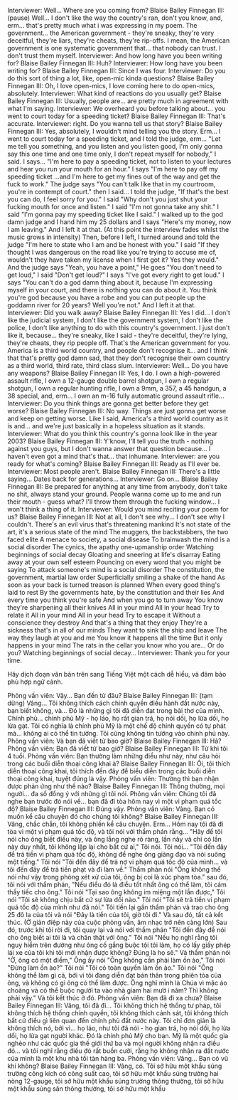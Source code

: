 Interviewer: Well... Where are you coming from?
Blaise Bailey Finnegan III: (pause) Well... I don't like the way the country's ran, don't you know, and, erm... that's pretty much what i was expressing in my poem. The government... the American government - they're sneaky, they're very deceitful, they're liars, they're cheats, they're rip-offs. I mean, the American government is one systematic government that... that nobody can trust. I don't trust them myself.
Interviewer: And how long have you been writing for?
Blaise Bailey Finnegan III: Huh?
Interviewer: How long have you been writing for?
Blaise Bailey Finnegan III: Since I was four.
Interviewer: Do you do this sort of thing a lot, like, open-mic kinda questions?
Blaise Bailey Finnegan III: Oh, I love open-mics, I love coming here to do open-mics, absolutely.
Interviewer: What kind of reactions do you usually get?
Blaise Bailey Finnegan III: Usually, people are... are pretty much in agreement with what I'm saying.
Interviewer: We overheard you before talking about... you went to court today for a speeding ticket?
Blaise Bailey Finnegan III: That's accurate.
Interviewer: right. Do you wanna tell us that story?
Blaise Bailey Finnegan III: Yes, absolutely, I wouldn't mind telling you the story. Erm... I went to court today for a speeding ticket, and I told the judge, erm... "Let me tell you something, and you listen and you listen good, I'm only gonna say this one time and one time only, I don't repeat myself for nobody," I said. I says... "I'm here to pay a speeding ticket, not to listen to your lectures and hear you run your mouth for an hour." I says "I'm here to pay off my speeding ticket ...and I'm here to get my fines out of the way and get the fuck to work." The judge says "You can't talk like that in my courtroom, you're in contempt of court." then I said... I told the judge, "If that's the best you can do, I feel sorry for you." I said "Why don't you just shut your fucking mouth for once and listen." I said "I'm not gonna take any shit." I said "I'm gonna pay my speeding ticket like I said." I walked up to the god damn judge and I hand him my 25 dollars and I says "Here's my money, now I am leaving."
And I left it at that.
(At this point the interview fades whilst the music grows in intensity)
Then, before I left, I turned around and told the judge "I'm here to state who I am and be honest with you." I said "If they thought I was dangerous on the road like you're trying to accuse me of, wouldn't they have taken my license when I first got it? Yes they would." And the judge says "Yeah, you have a point," He goes "You don't need to get loud," I said "Don't get loud?" I says "I've got every right to get loud." I says "You can't do a god damn thing about it, because I'm expressing myself in your court, and there is nothing you can do about it. You think you're god because you have a robe and you can put people up the goddamn river for 20 years? Well you're not."
And I left it at that.
Interviewer: Did you walk away?
Blaise Bailey Finnegan III: Yes I did... I don't like the judicial system, I don't like the government system, I don't like the police, I don't like anything to do with this country's government. I just don't like it, because... they're sneaky, like I said - they're deceitful, they're lying, they're cheats, they rip people off. That's the American government for you. America is a third world country, and people don't recognise it... and I think that that's pretty god damn sad, that they don't recognise their own country as a third world, third rate, third class slum.
Interviewer: Well... Do you have any weapons?
Blaise Bailey Finnegan III: Yes, I do. I own a high-powered assault rifle, I own a 12-gauge double barrel shotgun, I own a regular shotgun, I own a regular hunting rifle, I own a 9mm, a 357, a 45 handgun, a 38 special, and, erm... I own an m-16 fully automatic ground assault rifle...
Interviewer: Do you think things are gonna get better before they get worse?
Blaise Bailey Finnegan III: No way. Things are just gonna get worse and keep on getting worse. Like I said, America's a third world country as it is and... and we're just basically in a hopeless situation as it stands.
Interviewer: What do you think this country's gonna look like in the year 2003?
Blaise Bailey Finnegan III: Y'know, I'll tell you the truth - nothing against you guys, but I don't wanna answer that question because... I haven't even got a mind that's that... that inhumane.
Interviewer: are you ready for what's coming?
Blaise Bailey Finnegan III: Ready as I'll ever be.
Interviewer: Most people aren't.
Blaise Bailey Finnegan III: There's a little saying... Dates back for generations...
Interviewer: Go on...
Blaise Bailey Finnegan III: Be prepared for anything at any time from anybody, don't take no shit, always stand your ground. People wanna come up to me and run their mouth - guess what? I'll throw them through the fucking window... I won't think a thing of it.
Interviewer: Would you mind reciting your poem for us?
Blaise Bailey Finnegan III: Not at all, I don't see why... I don't see why I couldn't.
There's an evil virus that's threatening mankind
It's not state of the art, it's a serious state of the mind
The muggers, the backstabbers, the two faced elite
A menace to society, a social disease
To brainwash the mind is a social disorder
The cynics, the apathy one-upmanship order
Watching beginnings of social decay
Gloating and sneering at life's disarray
Eating away at your own self esteem
Pouncing on every word that you might be saying
To attack someone's mind is a social disorder
The constitution, the government, martial law order
Superficially smiling a shake of the hand
As soon as your back is turned treason is planned
When every good thing's laid to rest
By the governments hate, by the constitution and their lies
And every time you think you're safe
And when you go to turn away
You know they're sharpening all their knives
All in your mind
All in your head
Try to relate it
All in your mind
All in your head
Try to escape it
Without a conscience they destroy
And that's a thing that they enjoy
They're a sickness that's in all of our minds
They want to sink the ship and leave
The way they laugh at you and me
You know it happens all the time
But it only happens in your mind
The rats in the cellar you know who you are...
Or do you?
Watching beginnings of social decay...
Interviewer: Thank you for your time.

Hãy dịch đoạn văn bản trên sang Tiếng Việt một cách dễ hiểu, và đảm bảo phù hợp ngữ cảnh.



Phỏng vấn viên: Vậy... Bạn đến từ đâu?
Blaise Bailey Finnegan III: (tạm dừng) Vâng... Tôi không thích cách chính quyền điều hành đất nước này, bạn biết không, và... Đó là những gì tôi đã diễn đạt trong bài thơ của mình. Chính phủ... chính phủ Mỹ - họ láo, họ rất gian trá, họ nói dối, họ lừa dối, họ lừa gạt. Tôi có nghĩa là chính phủ Mỹ là một chế độ chính quyền có tự phát mà... không ai có thể tin tưởng. Tôi cũng không tin tưởng vào chính phủ này.
Phỏng vấn viên: Và bạn đã viết từ bao giờ?
Blaise Bailey Finnegan III: Hả?
Phỏng vấn viên: Bạn đã viết từ bao giờ?
Blaise Bailey Finnegan III: Từ khi tôi 4 tuổi.
Phỏng vấn viên: Bạn thường làm những điều như này, như câu hỏi trong các buổi diễn thoại công khai à?
Blaise Bailey Finnegan III: Ôi, tôi thích diễn thoại công khai, tôi thích đến đây để biểu diễn trong các buổi diễn thoại công khai, tuyệt đúng là vậy.
Phỏng vấn viên: Thường thì bạn nhận được phản ứng như thế nào?
Blaise Bailey Finnegan III: Thông thường, mọi người... đa số đồng ý với những gì tôi nói.
Phỏng vấn viên: Chúng tôi đã nghe bạn trước đó nói về... bạn đã đi tòa hôm nay vì một vi phạm quá tốc độ?
Blaise Bailey Finnegan III: Đúng vậy.
Phỏng vấn viên: Vâng. Bạn có muốn kể câu chuyện đó cho chúng tôi không?
Blaise Bailey Finnegan III: Vâng, chắc chắn, tôi không phiền kể câu chuyện. Erm... Hôm nay tôi đã đi tòa vì một vi phạm quá tốc độ, và tôi nói với thẩm phán rằng... "Hãy để tôi nói cho ông biết điều này, và ông lắng nghe rõ ràng, lần này và chỉ có lần này duy nhất, tôi không lặp lại cho bất cứ ai," Tôi nói. Tôi nói... "Tôi đến đây để trả tiền vi phạm quá tốc độ, không để nghe ông giảng đạo và nói suông một tiếng." Tôi nói "Tôi đến đây để trả nợ vi phạm quá tốc độ của mình... và tôi đến đây để trả tiền phạt và đi làm về." Thẩm phán nói "Ông không thể nói như vậy trong phòng xét xử của tôi, ông bị coi là xúc phạm tòa." sau đó, tôi nói với thẩm phán, "Nếu điều đó là điều tốt nhất ông có thể làm, tôi cảm thấy tiếc cho ông." Tôi nói "Tại sao ông không im miệng một lần được," Tôi nói "Tôi sẽ không chịu bất cứ sự lừa dối nào." Tôi nói "Tôi sẽ trả tiền vi phạm quá tốc độ của mình như đã nói." Tôi tiến lại gần thẩm phán và trao cho ông 25 đô la của tôi và nói "Đây là tiền của tôi, giờ tôi đi."
Và sau đó, tất cả kết thúc.
(Ở giản điệp này của cuộc phỏng vấn, âm nhạc trở nên càng lớn)
Sau đó, trước khi tôi rời đi, tôi quay lại và nói với thẩm phán "Tôi đến đây để nói cho ông biết ai tôi là và chân thật với ông." Tôi nói "Nếu họ nghĩ rằng tôi nguy hiểm trên đường như ông cố gắng buộc tội tôi làm, họ có lấy giấy phép lái xe của tôi khi tôi mới nhận được không? Đúng là họ sẽ." Và thẩm phán nói "Ờ, ông có một điểm," Ông ấy nói "Ông không cần phải làm ồn ào," Tôi nói "Đừng làm ồn ào?" Tôi nói "Tôi có toàn quyền làm ồn ào." Tôi nói "Ông không thể làm gì cả, bởi vì tôi đang diễn đạt bản thân trong phiên tòa của ông, và không có gì ông có thể làm được. Ông nghĩ mình là Chúa vì mặc áo choàng và có thể buộc người ta vào nhà giam hai mườ i năm? Thì không phải vậy."
Và tôi kết thúc ở đó.
Phỏng vấn viên: Bạn đã đi xa chưa?
Blaise Bailey Finnegan III: Vâng, tôi đã đi... Tôi không thích hệ thống tư pháp, tôi không thích hệ thống chính quyền, tôi không thích cảnh sát, tôi không thích bất cứ điều gì liên quan đến chính phủ đất nước này. Tôi chỉ đơn giản là không thích nó, bởi vì... họ láo, như tôi đã nói - họ gian trá, họ nói dối, họ lừa dối, họ lừa gạt người khác. Đó là chính phủ Mỹ cho bạn. Mỹ là một quốc gia nghèo như các quốc gia thế giới thứ ba và mọi người không nhận ra điều đó... và tôi nghĩ rằng điều đó rất buồn cười, rằng họ không nhận ra đất nước của mình là một khu nhà tồi tàn hàng ba.
Phỏng vấn viên: Vâng... Bạn có vũ khí không?
Blaise Bailey Finnegan III: Vâng, có. Tôi sở hữu một khẩu súng trường công kích có công suất cao, tôi sở hữu một khẩu súng trường hai nòng 12-gauge, tôi sở hữu một khẩu súng trường thông thường, tôi sở hữu một khẩu súng săn thông thường, tôi sở hữu một khẩu